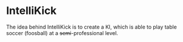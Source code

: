 # IntelliKick
The idea behind IntelliKick is to create a KI, which is able to play table soccer (foosball) at a ~~semi~~-professional level.
